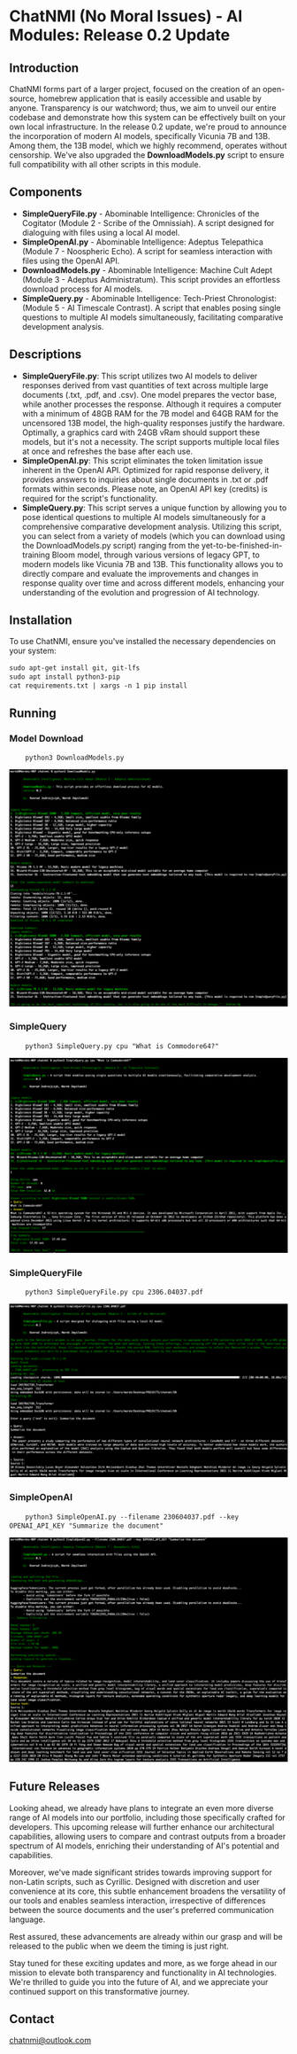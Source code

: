 # ChatNMI (No Moral Issues) - AI Modules: Release 0.2 Update

## Introduction
ChatNMI forms part of a larger project, focused on the creation of an open-source, homebrew application that is easily accessible and usable by anyone. Transparency is our watchword; thus, we aim to unveil our entire codebase and demonstrate how this system can be effectively built on your own local infrastructure.
In the release 0.2 update, we're proud to announce the incorporation of modern AI models, specifically Vicunia 7B and 13B. Among them, the 13B model, which we highly recommend, operates without censorship. We've also upgraded the **DownloadModels.py** script to ensure full compatibility with all other scripts in this module.

## Components
- **SimpleQueryFile.py** - Abominable Intelligence: Chronicles of the Cogitator (Module 2 - Scribe of the Omnissiah). A script designed for dialoguing with files using a local AI model.
- **SimpleOpenAI.py** - Abominable Intelligence: Adeptus Telepathica (Module 7 - Noospheric Echo). A script for seamless interaction with files using the OpenAI API.
- **DownloadModels.py** - Abominable Intelligence: Machine Cult Adept (Module 3 - Adeptus Administratum). This script provides an effortless download process for AI models.
- **SimpleQuery.py** - Abominable Intelligence: Tech-Priest Chronologist: (Module 5 - AI Timescale Contrast). A script that enables posing single questions to multiple AI models simultaneously, facilitating comparative development analysis.

## Descriptions
- **SimpleQueryFile.py**: This script utilizes two AI models to deliver responses derived from vast quantities of text across multiple large documents (.txt, .pdf, and .csv). One model prepares the vector base, while another processes the response. Although it requires a computer with a minimum of 48GB RAM for the 7B model and 64GB RAM for the uncensored 13B model, the high-quality responses justify the hardware. Optimally, a graphics card with 24GB vRam should support these models, but it's not a necessity. The script supports multiple local files at once and refreshes the base after each use.
- **SimpleOpenAI.py**: This script eliminates the token limitation issue inherent in the OpenAI API. Optimized for rapid response delivery, it provides answers to inquiries about single documents in .txt or .pdf formats within seconds. Please note, an OpenAI API key (credits) is required for the script's functionality.
- **SimpleQuery.py**: This script serves a unique function by allowing you to pose identical questions to multiple AI models simultaneously for a comprehensive comparative development analysis. Utilizing this script, you can select from a variety of models (which you can download using the DownloadModels.py script) ranging from the yet-to-be-finished-in-training Bloom model, through various versions of legacy GPT, to modern models like Vicunia 7B and 13B. This functionality allows you to directly compare and evaluate the improvements and changes in response quality over time and across different models, enhancing your understanding of the evolution and progression of AI technology.

## Installation
To use ChatNMI, ensure you've installed the necessary dependencies on your system:

    sudo apt-get install git, git-lfs
    sudo apt install python3-pip
    cat requirements.txt | xargs -n 1 pip install

## Running
### Model Download

        python3 DownloadModels.py

![DownloadModels.py](./download.png)

### SimpleQuery

        python3 SimpleQuery.py cpu "What is Commodore64?"
![SimpleQuery.py](./simplequery.png) 

### SimpleQueryFile

        python3 SimpleQueryFile.py cpu 2306.04037.pdf
![SimpleQueryFile.py](./simplequeryfile.png)

### SimpleOpenAI

        python3 SimpleOpenAI.py --filename 230604037.pdf --key OPENAI_API_KEY "Summarize the document" 
![SimpleOpenAI.py](./simpleopenai.png) 
 
## Future Releases
Looking ahead, we already have plans to integrate an even more diverse range of AI models into our portfolio, including those specifically crafted for developers. This upcoming release will further enhance our architectural capabilities, allowing users to compare and contrast outputs from a broader spectrum of AI models, enriching their understanding of AI's potential and capabilities.
 
Moreover, we've made significant strides towards improving support for non-Latin scripts, such as Cyrillic. Designed with discretion and user convenience at its core, this subtle enhancement broadens the versatility of our tools and enables seamless interaction, irrespective of differences between the source documents and the user's preferred communication language.
 
Rest assured, these advancements are already within our grasp and will be released to the public when we deem the timing is just right.
 
Stay tuned for these exciting updates and more, as we forge ahead in our mission to elevate both transparency and functionality in AI technologies. We're thrilled to guide you into the future of AI, and we appreciate your continued support on this transformative journey.



## Contact
<chatnmi@outlook.com>
